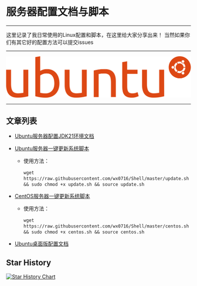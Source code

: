 # 服务器配置文档与脚本

---

这里记录了我日常使用的Linux配置和脚本，在这里给大家分享出来！ 当然如果你们有其它好的配置方法可以提交issues

---

<img src="Images/Ubuntu.svg" alt="图片">

---

## 文章列表

* [Ubuntu服务器配置JDK21环境文档](JDK21.markdown)
* [Ubuntu服务器一键更新系统脚本](update.sh)

  * 使用方法：

    ```shell
    wget https://raw.githubusercontent.com/wx0716/Shell/master/update.sh && sudo chmod +x update.sh && source update.sh
    ```

    

* [CentOS服务器一键更新系统脚本](centos.sh)

  * 使用方法：

    ```shell
    wget https://raw.githubusercontent.com/wx0716/Shell/master/centos.sh && sudo chmod +x centos.sh && source centos.sh
    ```

    

* [Ubuntu桌面版配置文档](Ubuntu桌面版配置.markdown)

## Star History

[![Star History Chart](https://api.star-history.com/svg?repos=wx0716/Shell&type=Date)](https://star-history.com/#wx0716/Shell&Date)

